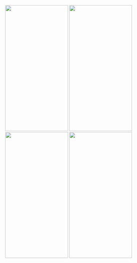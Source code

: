 


<img src="https://user-images.githubusercontent.com/91980956/153040728-65006d93-a703-4ef7-ae97-82f0062bddd4.jpg" width="200" height="400" />
<img src="https://user-images.githubusercontent.com/91980956/153257348-02b04989-fedb-4c7d-bff7-16b548b214b7.jpg" width="200" height="400" />
<img src="https://user-images.githubusercontent.com/91980956/153641105-20ef6f31-39b6-4030-99ef-1c3cce9d085c.jpg" width="200" height="400" />
<img src="https://user-images.githubusercontent.com/91980956/153721734-9ff20076-2f20-4f73-b039-8a74e28e0e25.jpg" width="200" height="400" />







